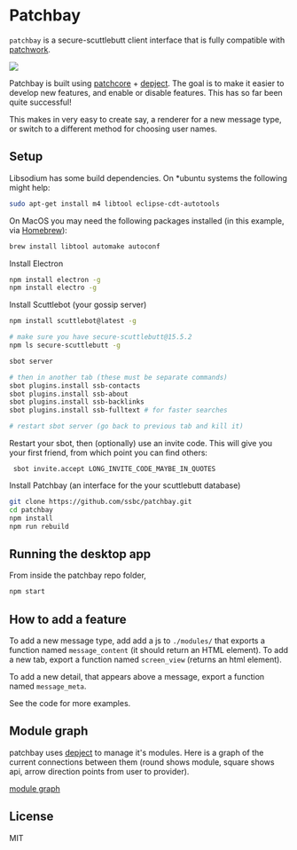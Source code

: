 # Patchbay

`patchbay` is a secure-scuttlebutt client interface that is fully compatible with [patchwork](https://github.com/ssbc/patchwork).

![](./screenshot.png)

Patchbay is built using [patchcore](https://github.com/ssbc/patchcore) + [depject](https://github.com/dominictarr/depject). The goal is to make it easier to develop new features, and enable or disable features. This has so far been quite successful!

This makes in very easy to create say, a renderer for a new message type, or switch to a different method for choosing user names.


## Setup

Libsodium has some build dependencies. On *ubuntu systems the following might help:

```sh
sudo apt-get install m4 libtool eclipse-cdt-autotools
```

On MacOS you may need the following packages installed (in this example, via [Homebrew](https://brew.sh/)):
```sh
brew install libtool automake autoconf
```
Install Electron

```sh
npm install electron -g
npm install electro -g
```

Install Scuttlebot (your gossip server)

```sh
npm install scuttlebot@latest -g

# make sure you have secure-scuttlebutt@15.5.2
npm ls secure-scuttlebutt -g

sbot server

# then in another tab (these must be separate commands)
sbot plugins.install ssb-contacts
sbot plugins.install ssb-about
sbot plugins.install ssb-backlinks
sbot plugins.install ssb-fulltext # for faster searches

# restart sbot server (go back to previous tab and kill it)
```

Restart your sbot, then (optionally) use an invite code. This will give you your first friend, from which point you can find others:
```
 sbot invite.accept LONG_INVITE_CODE_MAYBE_IN_QUOTES
```

Install Patchbay (an interface for the your scuttlebutt database)

```sh
git clone https://github.com/ssbc/patchbay.git
cd patchbay
npm install
npm run rebuild
```


## Running the desktop app

From inside the patchbay repo folder, 

```sh
npm start
```

## How to add a feature

To add a new message type, add add a js to `./modules/` that exports a function named `message_content` (it should return an HTML element). To add a new tab, export a function named `screen_view` (returns an html element).

To add a new detail, that appears above a message, export a function named `message_meta`.

See the code for more examples.


## Module graph

patchbay uses [depject](http://github.com/dominictarr/depject) to manage it's modules. Here is a graph of the current connections between them (round shows module, square shows api, arrow direction points from user to provider).

[module graph](./graph.svg)


## License

MIT


